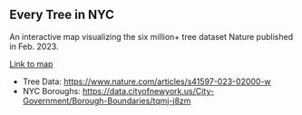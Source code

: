 ## Every Tree in NYC

An interactive map visualizing the six million+ tree dataset Nature published in Feb. 2023.

[Link to map](https://willymaps.github.io/nyctrees/)

- Tree Data: https://www.nature.com/articles/s41597-023-02000-w
- NYC Boroughs: https://data.cityofnewyork.us/City-Government/Borough-Boundaries/tqmj-j8zm